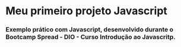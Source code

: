 # Meu primeiro projeto Javascript
### Exemplo prático com Javascript, desenvolvido durante o Bootcamp Spread - DIO - Curso Introdução ao Javascritp.
